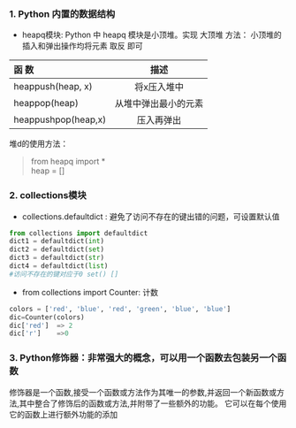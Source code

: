 ### 1. Python 内置的数据结构

* heapq模块: Python 中 heapq 模块是小顶堆。实现 大顶堆 方法： 小顶堆的插入和弹出操作均将元素 取反 即可

| 函 数 | 描述 |
| :-----|  :----: |
| heappush(heap, x)| 将x压入堆中 | 
| heappop(heap)  | 从堆中弹出最小的元素 | 
|heappushpop(heap,x)|压入再弹出|

堆d的使用方法：
>from heapq import *  
>heap = [] 

### 2. collections模块
* collections.defaultdict : 避免了访问不存在的键出错的问题，可设置默认值
```python
from collections import defaultdict
dict1 = defaultdict(int) 
dict2 = defaultdict(set)
dict3 = defaultdict(str)
dict4 = defaultdict(list)
#访问不存在的键对应于0 set() []
```
* from collections import Counter:  计数
```python
colors = ['red', 'blue', 'red', 'green', 'blue', 'blue']
dic=Counter(colors)
dic['red']  => 2
dic['r']    =>0
```

### 3.	Python修饰器：非常强大的概念，可以用一个函数去包装另一个函数
修饰器是一个函数,接受一个函数或方法作为其唯一的参数,并返回一个新函数或方法,其中整合了修饰后的函数或方法,并附带了一些额外的功能。
它可以在每个使用它的函数上进行额外功能的添加
